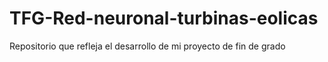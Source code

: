 # TFG-Red-neuronal-turbinas-eolicas
Repositorio que refleja el desarrollo de mi proyecto de fin de grado
